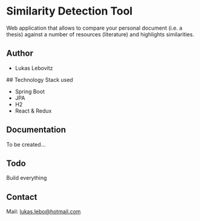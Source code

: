 # Similarity Detection Tool

Web application that allows to compare your personal document (i.e. a thesis) against a number of resources (literature) and highlights similarities.

## Author

* Lukas Lebovitz

## Technology Stack used

* Spring Boot
* JPA
* H2
* React & Redux

## Documentation

To be created...

## Todo

Build everything

## Contact

Mail: lukas.lebo@hotmail.com
